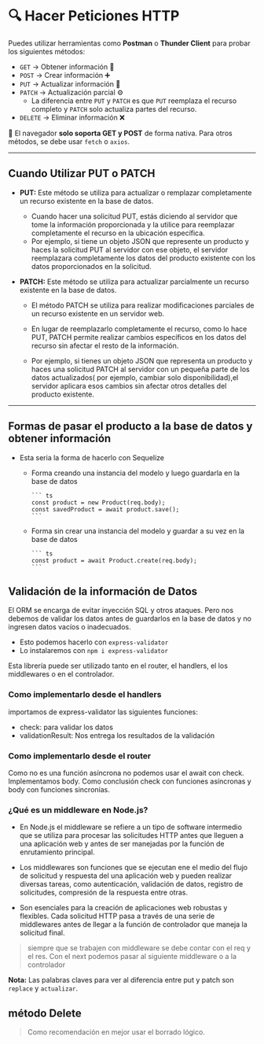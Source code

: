 # 🔍 Hacer Peticiones HTTP

Puedes utilizar herramientas como **Postman** o **Thunder Client** para probar los siguientes métodos:

- `GET` → Obtener información 📄
- `POST` → Crear información ➕
- `PUT` → Actualizar información 🔁
- `PATCH` → Actualización parcial ⚙️
  - La diferencia entre `PUT` y `PATCH` es que `PUT` reemplaza el recurso completo y `PATCH` solo actualiza partes del recurso.
- `DELETE` → Eliminar información ❌

🚫 El navegador **solo soporta GET y POST** de forma nativa. Para otros métodos, se debe usar `fetch` o `axios`.

---

## Cuando Utilizar PUT o PATCH

- **PUT:** Este método se utiliza para actualizar o remplazar completamente un recurso existente en la base de datos.

  - Cuando hacer una solicitud PUT, estás diciendo al servidor que tome la información proporcionada y la utilice para reemplazar
completamente el recurso en la ubicación específica.
  - Por ejemplo, si tiene un objeto JSON que represente un producto y haces la solicitud PUT al servidor con ese objeto, el servidor
  reemplazara completamente los datos del producto existente con los datos proporcionados en la solicitud.

- **PATCH:** Este método se utiliza para actualizar parcialmente un recurso existente en la base de datos.

  - El método PATCH se utiliza para realizar modificaciones parciales de un recurso existente en un servidor web.

  - En lugar  de reemplazarlo completamente el recurso, como lo hace PUT, PATCH permite realizar cambios específicos en los datos del recurso  sin afectar el resto de la información.

  - Por ejemplo, si tienes un objeto JSON que representa un producto y haces una solicitud PATCH al servidor con un pequeña parte de los datos actualizados( por ejemplo, cambiar solo disponibilidad),el servidor aplicara esos cambios sin afectar otros detalles del producto existente.

---

## Formas de pasar el producto a la base de datos y obtener información

- Esta seria la forma de hacerlo con Sequelize
  - Forma creando una instancia del modelo y luego guardarla en la base de datos

        ``` ts
        const product = new Product(req.body);
        const savedProduct = await product.save();
        ```
  - Forma sin crear una instancia del modelo y guardar a su vez en la base de datos

        ``` ts
        const product = await Product.create(req.body); 
        ```

## Validación de la información de Datos

El ORM se encarga de evitar inyección SQL y otros ataques.
Pero nos debemos de validar los datos antes de guardarlos en la base de datos y no ingresen datos vacíos o inadecuados.

- Esto podemos hacerlo con `express-validator`
- Lo instalaremos con `npm i express-validator`

Esta librería puede ser utilizado tanto en el router, el handlers, el los middlewares o en el controlador.

### Como implementarlo desde el handlers

importamos de express-validator las siguientes funciones:

- check: para validar los datos
- validationResult: Nos entrega los resultados de la validación

### Como implementarlo desde el router

Como no es una función asíncrona no podemos usar el await con check. Implementamos body.
Como conclusión check con funciones asíncronas y body con funciones sincronías.

### ¿Qué es un middleware en Node.js?

- En Node.js el middleware se refiere a un tipo de software intermedio que se utiliza para procesar las solicitudes HTTP
antes que lleguen a una aplicación web y antes de ser manejadas por la función de enrutamiento principal.

- Los middlewares son funciones que se ejecutan ene el medio del flujo de solicitud y respuesta del una aplicación web y pueden realizar
diversas tareas, como autenticación, validación de datos, registro de solicitudes, compresión de la respuesta entre otras.

- Son esenciales para la creación de aplicaciones web robustas y flexibles. Cada solicitud HTTP pasa a través de una serie de middlewares antes
de llegar a la función de controlador que maneja la solicitud final.

> siempre que se trabajen con middleware se debe contar con el req y el res.
> Con el next podemos pasar al siguiente middleware o a la controlador

**Nota:** Las palabras claves para ver al diferencia entre put y patch son `replace` y `actualizar`.

## método Delete

> Como recomendación en mejor usar el borrado lógico.
